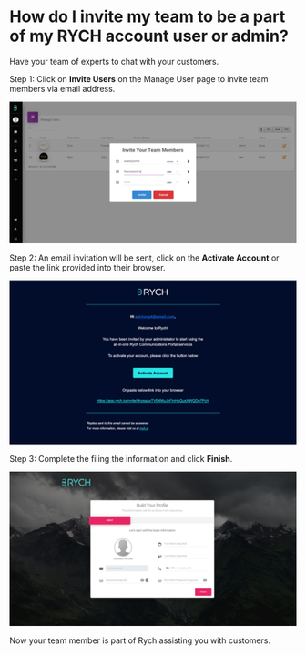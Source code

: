 # How do I invite my team to be a part of my RYCH account user or admin?

Have your team of experts to chat with your customers.

Step 1: Click on **Invite Users** on the Manage User page to invite team members via email address.

![image info](../../../static/img/q1/step1.png)

Step 2: An email invitation will be sent, click on the **Activate Account** or paste the link provided into their browser.

![image info](../../../static/img/q1/step2.png)

Step 3: Complete the filing the information and click **Finish**. 

![image info](../../../static/img/q1/step3.png)

Now your team member is part of Rych assisting you with customers.



